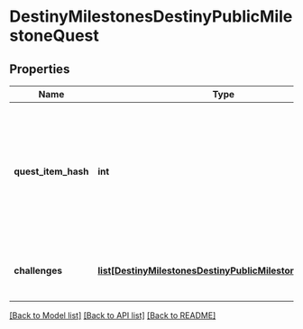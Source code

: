 # DestinyMilestonesDestinyPublicMilestoneQuest

## Properties
Name | Type | Description | Notes
------------ | ------------- | ------------- | -------------
**quest_item_hash** | **int** | Quests are defined as Items in content.  As such, this is the hash identifier   of the DestinyInventoryItemDefinition that represents this quest.  It will have pointers to all of the steps  in the quest, and display information for the quest (title, description, icon etc)  Individual steps will be referred to in the Quest item&#39;s DestinyInventoryItemDefinition.setData  property, and themselves are Items with their own renderable data. | [optional] 
**challenges** | [**list[DestinyMilestonesDestinyPublicMilestoneChallenge]**](DestinyMilestonesDestinyPublicMilestoneChallenge.md) | For the given quest there could be 0-to-Many challenges: mini quests  that you can perform in the course of doing this quest, that may grant you rewards and benefits. | [optional] 

[[Back to Model list]](../README.md#documentation-for-models) [[Back to API list]](../README.md#documentation-for-api-endpoints) [[Back to README]](../README.md)


